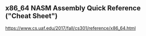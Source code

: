 ## x86_64 NASM Assembly Quick Reference ("Cheat Sheet")

https://www.cs.uaf.edu/2017/fall/cs301/reference/x86_64.html
